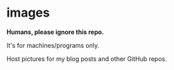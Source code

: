 # images
**Humans, please ignore this repo.**

It's for machines/programs only.
 
Host pictures for my blog posts and other GitHub repos.

